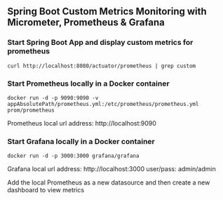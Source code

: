 ## Spring Boot Custom Metrics Monitoring with Micrometer, Prometheus & Grafana

### Start Spring Boot App and display custom metrics for prometheus
~~~
curl http://localhost:8080/actuator/prometheus | grep custom
~~~

### Start Prometheus locally in a Docker container
~~~
docker run -d -p 9090:9090 -v appAbsolutePath/prometheus.yml:/etc/prometheus/prometheus.yml prom/prometheus
~~~

Prometheus local url address: http://localhost:9090

### Start Grafana locally in a Docker container
~~~
docker run -d -p 3000:3000 grafana/grafana
~~~

Grafana local url address: http://localhost:3000  user/pass: admin/admin

Add the local Prometheus as a new datasource and then create a new dashboard to view metrics